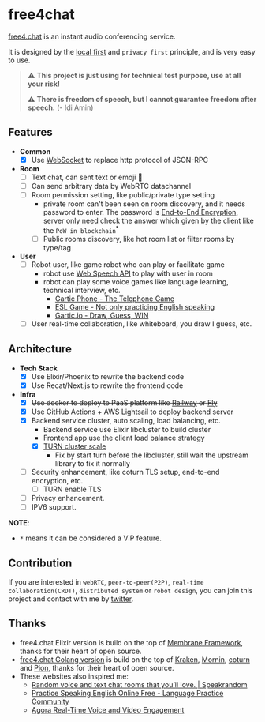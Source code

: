 # free4chat

[free4.chat](https://free4.chat/) is an instant audio conferencing service.

It is designed by the [local first](https://www.inkandswitch.com/local-first/) and `privacy first` principle, and is very easy to use.

> :warning: **This project is just using for technical test purpose, use at all your risk!** 
>
> :warning: **There is freedom of speech, but I cannot guarantee freedom after speech.** (- Idi Amin)

## Features

- **Common**
  - [x] Use [WebSocket](https://developer.mozilla.org/en-US/docs/Web/API/WebSocket) to replace http protocol of JSON-RPC
- **Room**
  - [ ] Text chat, can sent text or emoji 🚩
  - [ ] Can send arbitrary data by WebRTC datachannel
  - [ ] Room permission setting, like public/private type setting
    - private room can't been seen on room discovery, and it needs password to enter. The password is [End-to-End Encryption](https://blog.excalidraw.com/end-to-end-encryption/), server only need check the answer which given by the client like the `PoW in blockchain`<sup>*</sup>
    - [ ] Public rooms discovery, like hot room list or filter rooms by type/tag
- **User**
  - [ ] Robot user, like game robot who can play or facilitate game
    - robot use [Web Speech API](https://developer.mozilla.org/en-US/docs/Web/API/Web_Speech_API) to play with user in room
    - robot can play some voice games like language learning, technical interview, etc.
      - [Gartic Phone - The Telephone Game](https://garticphone.com/lobby)
      - [ESL Game - Not only practicing English speaking](https://esl.bmpi.dev/)
      - [Gartic.io - Draw, Guess, WIN](https://gartic.io/)
  - [ ] User real-time collaboration, like whiteboard, you draw I guess, etc.
  
## Architecture
- **Tech Stack**
  - [x] Use Elixir/Phoenix to rewrite the backend code
  - [x] Use Recat/Next.js to rewrite the frontend code
- **Infra**
  - [x] ~~Use docker to deploy to PaaS platform like [Railway](https://railway.app/) or [Fly](https://fly.io/)~~ 
  - [x] Use GitHub Actions + AWS Lightsail to deploy backend server
  - [x] Backend service cluster, auto scaling, load balancing, etc.
    - Backend service use Elixir libcluster to build cluster
    - Frontend app use the client load balance strategy
    - [x] [TURN cluster scale](https://github.com/membraneframework/membrane_ice_plugin/issues/20)
      - Fix by start turn before the libcluster, still wait the upstream library to fix it normally
  - [ ] Security enhancement, like coturn TLS setup, end-to-end encryption, etc.
    - [ ] TURN enable TLS
  - [ ] Privacy enhancement.
  - [ ] IPV6 support.

__NOTE__: 
- `*` means it can be considered a VIP feature.

## Contribution

If you are interested in `webRTC`, `peer-to-peer(P2P)`, `real-time collaboration(CRDT)`, `distributed system` or `robot design`, you can join this project and contact with me by [twitter](https://twitter.com/madawei2699).

## Thanks

- free4.chat Elixir version is build on the top of [Membrane Framework](https://github.com/membraneframework), thanks for their heart of open source.
- [free4.chat Golang version](https://github.com/madawei2699/free4chat/tree/golang) is build on the top of [Kraken](https://github.com/bmpi-dev/kraken), [Mornin](https://github.com/lyricat/mornin.fm), [coturn](https://github.com/coturn/coturn) and [Pion](https://github.com/pion), thanks for their heart of open source.
- These websites also inspired me:
  - [Random voice and text chat rooms that you’ll love. | Speakrandom](https://www.speakrandom.com/)
  - [Practice Speaking English Online Free - Language Practice Community](https://www.free4talk.com/)
  - [Agora Real-Time Voice and Video Engagement](https://www.agora.io/en/)

